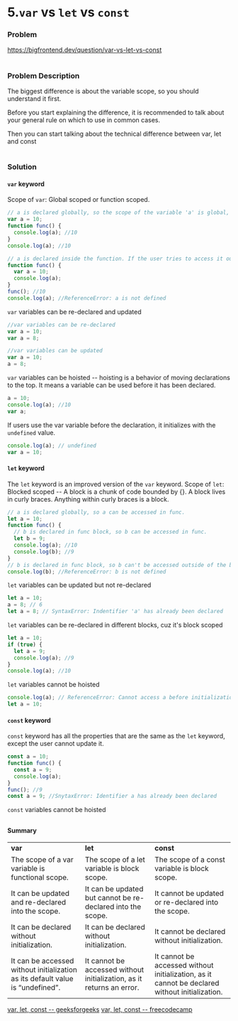 # 5.`var` vs `let` vs `const`

### Problem

https://bigfrontend.dev/question/var-vs-let-vs-const

#

### Problem Description

The biggest difference is about the variable scope, so you should understand it first.

Before you start explaining the difference, it is recommended to talk about your general rule on which to use in common cases.

Then you can start talking about the technical difference between var, let and const

#

### Solution

#### `var` keyword

Scope of `var`: Global scoped or function scoped.

```js
// a is declared globally, so the scope of the variable 'a' is global, and it can be accessible everywhere in the program.
var a = 10;
function func() {
  console.log(a); //10
}
console.log(a); //10
```

```js
// a is declared inside the function. If the user tries to access it outside the function, it will display the error.
function func() {
  var a = 10;
  console.log(a);
}
func(); //10
console.log(a); //ReferenceError: a is not defined
```

`var` variables can be re-declared and updated

```js
//var variables can be re-declared
var a = 10;
var a = 8;
```

```js
//var variables can be updated
var a = 10;
a = 8;
```

`var` variables can be hoisted -- hoisting is a behavior of moving declarations to the top. It means a variable can be used before it has been declared.

```js
a = 10;
console.log(a); //10
var a;
```

If users use the var variable before the declaration, it initializes with the `undefined` value.

```js
console.log(a); // undefined
var a = 10;
```

#### `let` keyword

The `let` keyword is an improved version of the `var` keyword.
Scope of `let`: Blocked scoped -- A block is a chunk of code bounded by {}. A block lives in curly braces. Anything within curly braces is a block.

```js
// a is declared globally, so a can be accessed in func.
let a = 10;
function func() {
  // b is declared in func block, so b can be accessed in func.
  let b = 9;
  console.log(a); //10
  console.log(b); //9
}
// b is declared in func block, so b can't be accessed outside of the block scope
console.log(b); //ReferenceError: b is not defined
```

`let` variables can be updated but not re-declared

```js
let a = 10;
a = 8; // 6
let a = 8; // SyntaxError: Indentifier 'a' has already been declared
```

`let` variables can be re-declared in different blocks, cuz it's block scoped

```js
let a = 10;
if (true) {
  let a = 9;
  console.log(a); //9
}
console.log(a); //10
```

`let` variables cannot be hoisted

```js
console.log(a); // ReferenceError: Cannot access a before initialization
let a = 10;
```

#### `const` keyword

`const` keyword has all the properties that are the same as the `let` keyword, except the user cannot update it.

```js
const a = 10;
function func() {
  const a = 9;
  console.log(a);
}
func(); //9
const a = 9; //SnytaxError: Identifier a has already been declared
```

`const` variables cannot be hoisted

##

#### Summary

<table>
    <tbody>
        <tr>
            <td><b>var</b></td>
            <td><b>let</b></td>
            <td><b>const</b></td>
        </tr>
        <tr>
            <td>The scope of a var variable is functional scope.</td>
            <td>The scope of a let variable is block scope.</td>
            <td>The scope of a const variable is block scope.</td>
        </tr>
        <tr>
            <td>It can be updated and re-declared into the scope.</td>
            <td>It can be updated but cannot be re-declared into the scope.</td>
            <td>It cannot be updated or re-declared into the scope.</td>
        </tr>
        <tr>
            <td>It can be declared without initialization.</td>
            <td>It can be declared without initialization.</td>
            <td>It cannot be declared without initialization.</td>
        </tr>
        <tr>
            <td>It can be accessed without initialization as its default value is “undefined”.</td>
            <td>It cannot be accessed without initialization, as it returns an error.</td>
            <td>It cannot be accessed without initialization, as it cannot be declared without initialization.</td>
        </tr>
    </tbody>
</table>

<a href="https://www.geeksforgeeks.org/difference-between-var-let-and-const-keywords-in-javascript/">var, let, const -- geeksforgeeks</a>
<a href="https://www.freecodecamp.org/news/var-let-and-const-whats-the-difference/">var, let, const -- freecodecamp</a>
